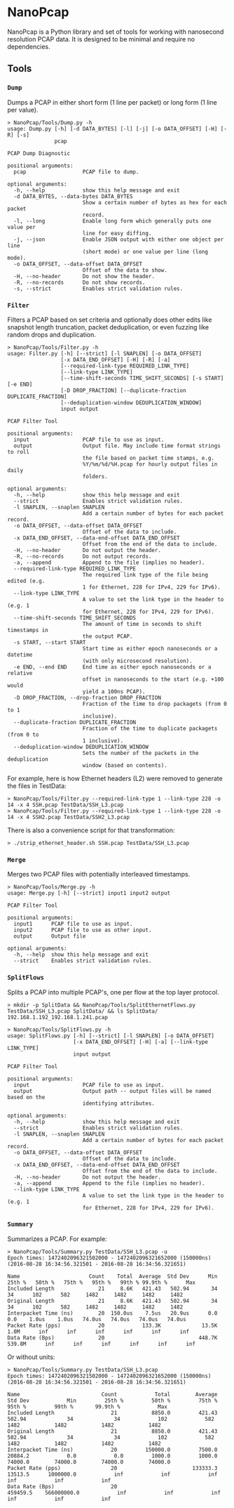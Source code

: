 
# NanoPcap
NanoPcap is a Python library and set of tools for working with nanosecond
resolution PCAP data. It is designed to be minimal and require no dependencies.

## Tools

### `Dump`
Dumps a PCAP in either short form (1 line per packet) or long form (1 line per
value).

	> NanoPcap/Tools/Dump.py -h
	usage: Dump.py [-h] [-d DATA_BYTES] [-l] [-j] [-o DATA_OFFSET] [-H] [-R] [-s]
	               pcap

	PCAP Dump Diagnostic

	positional arguments:
	  pcap                  PCAP file to dump.

	optional arguments:
	  -h, --help            show this help message and exit
	  -d DATA_BYTES, --data-bytes DATA_BYTES
	                        Show a certain number of bytes as hex for each packet
	                        record.
	  -l, --long            Enable long form which generally puts one value per
	                        line for easy diffing.
	  -j, --json            Enable JSON output with either one object per line
	                        (short mode) or one value per line (long mode).
	  -o DATA_OFFSET, --data-offset DATA_OFFSET
	                        Offset of the data to show.
	  -H, --no-header       Do not show the header.
	  -R, --no-records      Do not show records.
	  -s, --strict          Enables strict validation rules.

### `Filter`
Filters a PCAP based on set criteria and optionally does other edits like snapshot
length truncation, packet deduplication, or even fuzzing like random drops and duplication.

	> NanoPcap/Tools/Filter.py -h
	usage: Filter.py [-h] [--strict] [-l SNAPLEN] [-o DATA_OFFSET]
	                 [-x DATA_END_OFFSET] [-H] [-R] [-a]
	                 [--required-link-type REQUIRED_LINK_TYPE]
	                 [--link-type LINK_TYPE]
	                 [--time-shift-seconds TIME_SHIFT_SECONDS] [-s START] [-e END]
	                 [-D DROP_FRACTION] [--duplicate-fraction DUPLICATE_FRACTION]
	                 [--deduplication-window DEDUPLICATION_WINDOW]
	                 input output

	PCAP Filter Tool

	positional arguments:
	  input                 PCAP file to use as input.
	  output                Output file. May include time format strings to roll
	                        the file based on packet time stamps, e.g.
	                        %Y/%m/%d/%H.pcap for hourly output files in daily
	                        folders.

	optional arguments:
	  -h, --help            show this help message and exit
	  --strict              Enables strict validation rules.
	  -l SNAPLEN, --snaplen SNAPLEN
	                        Add a certain number of bytes for each packet record.
	  -o DATA_OFFSET, --data-offset DATA_OFFSET
	                        Offset of the data to include.
	  -x DATA_END_OFFSET, --data-end-offset DATA_END_OFFSET
	                        Offset from the end of the data to include.
	  -H, --no-header       Do not output the header.
	  -R, --no-records      Do not output records.
	  -a, --append          Append to the file (implies no header).
	  --required-link-type REQUIRED_LINK_TYPE
	                        The required link type of the file being edited (e.g.
	                        1 for Ethernet, 228 for IPv4, 229 for IPv6).
	  --link-type LINK_TYPE
	                        A value to set the link type in the header to (e.g. 1
	                        for Ethernet, 228 for IPv4, 229 for IPv6).
	  --time-shift-seconds TIME_SHIFT_SECONDS
	                        The amount of time in seconds to shift timestamps in
	                        the output PCAP.
	  -s START, --start START
	                        Start time as either epoch nanoseconds or a datetime
	                        (with only microsecond resolution).
	  -e END, --end END     End time as either epoch nanoseconds or a relative
	                        offset in nanoseconds to the start (e.g. +100 would
	                        yield a 100ns PCAP).
	  -D DROP_FRACTION, --drop-fraction DROP_FRACTION
	                        Fraction of the time to drop packagets (from 0 to 1
	                        inclusive).
	  --duplicate-fraction DUPLICATE_FRACTION
	                        Fraction of the time to duplicate packagets (from 0 to
	                        1 inclusive).
	  --deduplication-window DEDUPLICATION_WINDOW
	                        Sets the number of the packets in the deduplication
	                        window (based on contents).

For example, here is how Ethernet headers (L2) were removed to generate the files in TestData:

	> NanoPcap/Tools/Filter.py --required-link-type 1 --link-type 228 -o 14 -x 4 SSH.pcap TestData/SSH_L3.pcap
	> NanoPcap/Tools/Filter.py --required-link-type 1 --link-type 228 -o 14 -x 4 SSH2.pcap TestData/SSH2_L3.pcap

There is also a convenience script for that transformation:

	> ./strip_ethernet_header.sh SSH.pcap TestData/SSH_L3.pcap

### `Merge`
Merges two PCAP files with potentially interleaved timestamps.

	> NanoPcap/Tools/Merge.py -h
	usage: Merge.py [-h] [--strict] input1 input2 output

	PCAP Filter Tool

	positional arguments:
	  input1      PCAP file to use as input.
	  input2      PCAP file to use as other input.
	  output      Output file

	optional arguments:
	  -h, --help  show this help message and exit
	  --strict    Enables strict validation rules.

### `SplitFlows`
Splits a PCAP into multiple PCAP's, one per flow at the top layer protocol.

	> mkdir -p SplitData && NanoPcap/Tools/SplitEthernetFlows.py TestData/SSH_L3.pcap SplitData/ && ls SplitData/
	192.168.1.192_192.168.1.241.pcap

	> NanoPcap/Tools/SplitFlows.py -h
	usage: SplitFlows.py [-h] [--strict] [-l SNAPLEN] [-o DATA_OFFSET]
	                     [-x DATA_END_OFFSET] [-H] [-a] [--link-type LINK_TYPE]
	                     input output

	PCAP Filter Tool

	positional arguments:
	  input                 PCAP file to use as input.
	  output                Output path -- output files will be named based on the
	                        identifying attributes.

	optional arguments:
	  -h, --help            show this help message and exit
	  --strict              Enables strict validation rules.
	  -l SNAPLEN, --snaplen SNAPLEN
	                        Add a certain number of bytes for each packet record.
	  -o DATA_OFFSET, --data-offset DATA_OFFSET
	                        Offset of the data to include.
	  -x DATA_END_OFFSET, --data-end-offset DATA_END_OFFSET
	                        Offset from the end of the data to include.
	  -H, --no-header       Do not output the header.
	  -a, --append          Append to the file (implies no header).
	  --link-type LINK_TYPE
	                        A value to set the link type in the header to (e.g. 1
	                        for Ethernet, 228 for IPv4, 229 for IPv6).

### `Summary`
Summarizes a PCAP. For example:

	> NanoPcap/Tools/Summary.py TestData/SSH_L3.pcap -u
	Epoch times: 1472402096321502000 - 1472402096321652000 (150000ns) (2016-08-28 16:34:56.321501 - 2016-08-28 16:34:56.321651)

	Name                      Count    Total  Average  Std Dev      Min   25th %   50th %   75th %   95th %   99th % 99.9th %      Max
	Included Length              21     8.6K   421.43   502.94       34       34      102      582     1482     1482     1482     1482
	Original Length              21     8.6K   421.43   502.94       34       34      102      582     1482     1482     1482     1482
	Interpacket Time (ns)        20  150.0us    7.5us   20.9us      0.0      0.0    1.0us    1.0us   74.0us   74.0us   74.0us   74.0us
	Packet Rate (pps)            20            133.3K             13.5K     1.0M      inf      inf      inf      inf      inf      inf
	Data Rate (Bps)              20                              448.7K   539.8M      inf      inf      inf      inf      inf      inf

Or without units:

	> NanoPcap/Tools/Summary.py TestData/SSH_L3.pcap
	Epoch times: 1472402096321502000 - 1472402096321652000 (150000ns) (2016-08-28 16:34:56.321501 - 2016-08-28 16:34:56.321651)

	Name                          Count            Total        Average        Std Dev            Min         25th %         50th %         75th %         95th %         99th %       99.9th %            Max
	Included Length                  21           8850.0         421.43         502.94             34             34            102            582           1482           1482           1482           1482
	Original Length                  21           8850.0         421.43         502.94             34             34            102            582           1482           1482           1482           1482
	Interpacket Time (ns)            20         150000.0         7500.0        20884.2            0.0            0.0         1000.0         1000.0        74000.0        74000.0        74000.0        74000.0
	Packet Rate (pps)                20                        133333.3                       13513.5      1000000.0            inf            inf            inf            inf            inf            inf
	Data Rate (Bps)                  20                                                      459459.5    566000000.0            inf            inf            inf            inf            inf            inf
